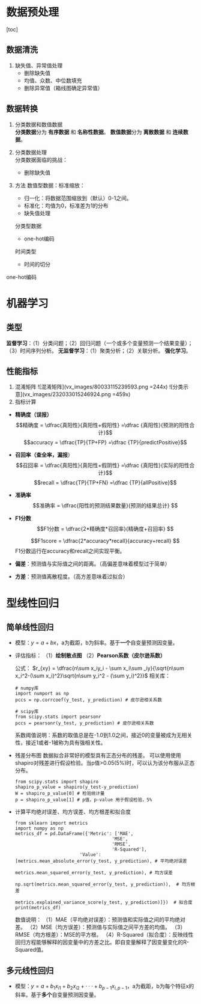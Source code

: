 # 数据预处理
[toc]
## 数据清洗
1. 缺失值、异常值处理  
    - 删除缺失值  
    - 均值、众数、中位数填充
    - 删除异常值（箱线图确定异常值）

## 数据转换
1. 分类数据和数值数据  
    **分类数据**分为 **有序数据** 和 **名称性数据**。
    **数值数据**分为 **离散数据** 和 **连续数据**。  
2. 分类数据处理  
    分类数据面临的挑战：
    - 删除缺失值  

 3. 方法
    数值型数据：标准缩放：
    - 归一化：将数据范围缩放到（默认）0-1之间。
    - 标准化：均值为0，标准差为1的分布  
    - 缺失值处理 

    分类型数据
    - one-hot编码
    
    时间类型
    - 时间的切分
   


one-hot编码

# 机器学习
## 类型
**监督学习**：（1）分类问题；（2）回归问题（一个或多个变量预测一个结果变量）；（3）时间序列分析。
**无监督学习**：（1）聚类分析；（2）关联分析。
**强化学习**。
   
##  性能指标 
1. 混淆矩阵
![混淆矩阵](vx_images/80033115239593.png =244x)
![分类示意](vx_images/232033015246924.png =459x)
2. 指标计算
* **精确度（误报）**
    $$精确度 = \dfrac{真阳性}{真阳性+假阳性} =\dfrac {真阳性}{预测的阳性合计}$$
    $$accuracy = \dfrac{TP}{TP+FP} =\dfrac {TP}{predictPositive}$$
    
* **召回率（查全率，漏报**）
    $$召回率 = \dfrac{真阳性}{真阳性+假阴性} =\dfrac {真阳性}{实际的阳性合计}$$
    $$recall = \dfrac{TP}{TP+FN} =\dfrac {TP}{allPositive}$$
    
* **准确率**
    $$准确率 = \dfrac{阳性的预测结果数量}{预测的结果总计} $$

* **F1分数**
    $$F1分数 = \dfrac{2*精确度*召回率}{精确度+召回率} $$
    
    $$F1score = \dfrac{2*accuracy*recall}{accuracy+recall} $$
    F1分数运行在accuracy和recall之间实现平衡。

* **偏差**：预测值与实际值之间的距离。（高偏差意味着模型过于简单）
* **方差**：预测值离散程度。（高方差意味着过拟合）

# 型线性回归
## 简单线性回归
* 模型：$y=a+bx$，a为截距，b为斜率。基于**一个**自变量预测因变量。

* 评估指标：
    （1）**绘制散点图**
    （2）**Pearson系数（皮尔逊系数）**
    
    公式：    $r_{xy}  = \dfrac{n\sum x_iy_i - \sum x_i\sum _iy}{\sqrt{n\sum x_i^2-(\sum x_i)^2}\sqrt{n\sum y_i^2 - (\sum y_i)^2}}$
    相关库：
    ```
    # numpy库
    import numport as np
    pccs = np.corrcoef(y_test, y_prediction) # 皮尔逊相关系数
    
    # scipy库
    from scipy.stats import pearsonr
    pccs = pearsonr(y_test, y_prediction) # 皮尔逊相关系数
    ```
    系数阈值说明：系数的取值总是在-1.0到1.0之间，接近0的变量被成为无相关性，接近1或者-1被称为具有强相关性。
    
* 残差分布图
    数据拟合非常好的模型具有正态分布的残差。
    可以使用使用shapiro对残差进行假设检验。当p值>0.05(5%)时，可以认为该分布服从正态分布。
    ```
    from scipy.stats import shapiro
    shapiro_p_value = shapiro(y_test-y_prediction)
    W = shapiro_p_value[0] # 检验统计量
    p = shapiro_p_value[1] # p值，p-value 用于假设检验，5%
    ```
* 计算平均绝对误差、均方误差、均方根差和拟合度
    ```
    from sklearn import metrics
    import numpy as np
    metrics_df = pd.DataFrame({'Metric': ['MAE',
                                        'MSE',
                                        'RMSE',
                                        'R-Squared'],
                            'Value':[metrics.mean_absolute_error(y_test, y_prediction), # 平均绝对误差
                                        metrics.mean_squared_error(y_test, y_prediction), # 均方误差
                                        np.sqrt(metrics.mean_squared_error(y_test, y_prediction)),  # 均方根差
                                        metrics.explained_variance_score(y_test, y_prediction)]})  # 拟合度
    print(metrics_df)
    ```
    数值说明：
    （1）MAE（平均绝对误差）：预测值和实际值之间的平均绝对差。
    （2）MSE（均方误差）：预测值与实际值之间平方差的均值。
    （3）RMSE（均方根差）：MSE的平方根。
    （4）R-Squared（拟合度）：反映线性回归方程能够解释的因变量中的方差之比。即自变量解释了因变量变化的R-Squared值。

## 多元线性回归
* 模型：$y=a+b_1x_{i1}+b_2x_{i2}+···+b_{p-1}x_{i,p-1}$，a为截距，b为每个特征x的斜率。基于**多个**自变量预测因变量。